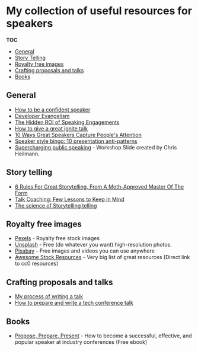 # My collection of useful resources for speakers

**TOC**
* [General](#general)
* [Story Telling](#story-telling)
* [Royalty free images](#royalty-free-images)
* [Crafting proposals and talks](#crafting-proposals-and-talks)
* [Books](#books)

## General
* [How to be a confident speaker](http://blog.sqisland.com/2012/06/how-to-be-confident-speaker.html)
* [Developer Evangelism](http://developer-evangelism.com/)
* [The Hidden ROI of Speaking Engagements](https://contently.com/strategist/2016/03/30/hidden-roi-speaking-engagements/)
* [How to give a great ignite talk](http://scottberkun.com/2009/how-to-give-a-great-ignite-talk/)
* [10 Ways Great Speakers Capture People's Attention](http://www.inc.com/sims-wyeth/how-to-capture-and-hold-audience-attention.html)
* [Speaker style bingo: 10 presentation anti-patterns](https://www.troyhunt.com/speaker-style-bingo-10-presentation/)
* [Supercharging public speaking](https://www.slideshare.net/cheilmann/supercharging-public-speaking) - Workshop Slide created by Chris Heilmann.

## Story telling
* [6 Rules For Great Storytelling, From A Moth-Approved Master Of The Form](http://www.fastcompany.com/3052152/how-i-get-it-done/6-rules-for-great-storytelling-from-a-moth-approved-master-of-the-form)
* [Talk Coaching: Few Lessons to Keep in Mind](http://gloriadwomoh.me/blog/lessons-talk-coaching-session/)
* [The science of Storytelling telling](https://blog.bufferapp.com/science-of-storytelling-why-telling-a-story-is-the-most-powerful-way-to-activate-our-brains)

## Royalty free images
* [Pexels](https://www.pexels.com) - Royalty free stock images  
* [Unsplash](https://unsplash.com/) - Free (do whatever you want) high-resolution photos.  
* [Pixabay](https://pixabay.com/) - Free images and videos you can use anywhere  
* [Awesome Stock Resources](https://github.com/neutraltone/awesome-stock-resources#cc0-license) - Very big list of great resources (Direct link to cc0 resources)

## Crafting proposals and talks
* [My process of writing a talk](https://medium.com/@skamille/my-process-writing-a-talk-de55a870f2e7#.mynj3bc92)
* [How to prepare and write a tech conference talk](http://wunder.schoenaberselten.com/2016/02/16/how-to-prepare-and-write-a-tech-conference-talk/)

## Books
* [Propose, Prepare, Present](http://shop.oreilly.com/product/0636920027096.do) - How to become a successful, effective, and popular speaker at industry conferences (Free ebook)


